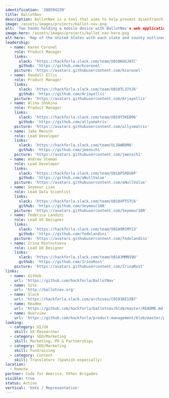 ```yaml
---
identification: '288594239'
title: BallotNav
description: BallotNav is a tool that aims to help prevent disenfranchisement by providing reliable and up to date information on ballot drop off locations across the US. While some states have detailed information about ballot drop off locations, others leave it up to the local jurisdiction to publish that information. In some states, Counties, Towns, Parishes, etc, do not have websites, so there is no reliable online source for ballot drop off information. BallotNav was created to provide a reliable online resource about where to drop your ballot, hours, accessibility, etc. We do this by calling each Jurisdictional office provided by the secretary of state and confirming locations details.
image: /assets/images/projects/ballot-nav.png
alt: 'Two hands holding a mobile device with BallotNav's web application on display.'
image-hero: /assets/images/projects/ballot-nav-hero.png
alt-hero: 'Map of the United States with each state and county outlined.'
leadership:
  - name: Karen Coronel
    role: Product Manager
    links:
      slack: 'https://hackforla.slack.com/team/U010KUGJATC'
      github: 'https://github.com/kcoronel'
    picture: 'https://avatars.githubusercontent.com/kcoronel'
  - name: Randall Ellis
    role: Product Manager
    links:
      slack: 'https://hackforla.slack.com/team/U018TL37XJ6'
      github: 'https://github.com/Arjayellis'
    picture: 'https://avatars.githubusercontent.com/Arjayellis'
  - name: Alina Shokina
    role: Product Manager
    links:
      slack: 'https://hackforla.slack.com/team/U019Y5KEB96'
      github: 'https://github.com/allysmatrix'
    picture: 'https://avatars.githubusercontent.com/allysmatrix'
  - name: Jake Mensch
    role: Lead Developer
    links:
      slack: 'https://hackforla.slack.com/team/ULJAWB8M8'
      github: 'https://github.com/jmensch1'
    picture: 'https://avatars.githubusercontent.com/jmensch1'
  - name: Andrew Steman
    role: Lead Developer
    links:
      slack: 'https://hackforla.slack.com/team/U01AP5R8U6P'
      github: 'https://github.com/aNullValue'
    picture: 'https://avatars.githubusercontent.com/aNullValue'
  - name: Seymour Liao
    role: Lead Data Scientist
    links:
      slack: 'https://hackforla.slack.com/team/U018XPTSTC6'
      github: 'https://github.com/Seymour100'
    picture: 'https://avatars.githubusercontent.com/Seymour100'
  - name: Federica Landini
    role: Lead UX Designer
    links:
      slack: 'https://hackforla.slack.com/team/U01A9RCMY13'
      github: 'https://github.com/fedelandini'
    picture: 'https://avatars.githubusercontent.com/fedelandini'
  - name: Irina Rostovtseva
    role: Lead UX Designer
    links:
      slack: 'https://hackforla.slack.com/team/U01A3MMN59U'
      github: 'https://github.com/IrinaRost'
    picture: 'https://avatars.githubusercontent.com/IrinaRost' 
links:
  - name: GitHub
    url: 'https://github.com/hackforla/BallotNav'
  - name: Site
    url: 'http://ballotnav.org'
  - name: Slack
    url: 'https://hackforla.slack.com/archives/C0191KE1XB7'
  - name: Readme
    url: 'https://github.com/hackforla/ballotnav/blob/master/README.md'
  - name: Overview
    url: 'https://github.com/hackforla/product-management/blob/master/project-one-sheets/BallotNav-Project-One-Sheet.pdf'
looking:
  - category: UI/UX
    skill: UX Researcher
  - category: SEO/Marketing
    skill: Marketing, PR & Partnerships
  - category: SEO/Marketing
    skill: Fundraising
  - category: Content
    skill: Translators (Spanish especially)
location:
  - Remote
partner: Code for America, Other Brigades
visible: true
status: Active
vertical: 'Vote / Representation'
---
```

